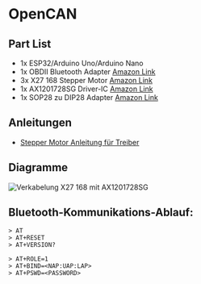 # OpenCAN

## Part List
- 1x ESP32/Arduino Uno/Arduino Nano
- 1x OBDII Bluetooth Adapter [Amazon Link](https://shorturl.at/WAysj)
- 3x X27 168 Stepper Motor [Amazon Link](https://shorturl.at/sV0GF)
- 1x AX1201728SG Driver-IC [Amazon Link](https://shorturl.at/P5nwd)
- 1x SOP28 zu DIP28 Adapter [Amazon Link](https://shorturl.at/ZedPl)

## Anleitungen
- [Stepper Motor Anleitung für Treiber](https://guy.carpenter.id.au/gaugette/2017/04/29/switecx25-quad-driver-tests/)

## Diagramme
![Verkabelung X27 168 mit AX1201728SG](https://shorturl.at/Gp5xT)

## Bluetooth-Kommunikations-Ablauf:
```
> AT
> AT+RESET
> AT+VERSION?

> AT+ROLE=1
> AT+BIND=<NAP:UAP:LAP>
> AT+PSWD=<PASSWORD>
```
